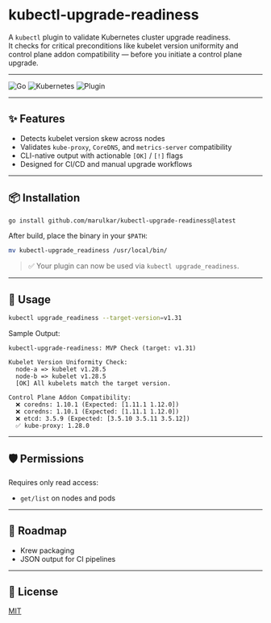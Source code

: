 # kubectl-upgrade-readiness

A `kubectl` plugin to validate Kubernetes cluster upgrade readiness.  
It checks for critical preconditions like kubelet version uniformity and control plane addon compatibility — before you initiate a control plane upgrade.

---

![Go](https://img.shields.io/badge/Go-1.21%2B-blue?logo=go)
![Kubernetes](https://img.shields.io/badge/Kubernetes-1.25%2B-326ce5?logo=kubernetes)
![Plugin](https://img.shields.io/badge/kubectl-plugin-lightgrey?logo=kubernetes)

---

## ✨ Features

- Detects kubelet version skew across nodes
- Validates `kube-proxy`, `CoreDNS`, and `metrics-server` compatibility
- CLI-native output with actionable `[OK]` / `[!]` flags
- Designed for CI/CD and manual upgrade workflows

---

## 📦 Installation

```bash
go install github.com/marulkar/kubectl-upgrade-readiness@latest
````

After build, place the binary in your `$PATH`:

```bash
mv kubectl-upgrade_readiness /usr/local/bin/
```

> ✅ Your plugin can now be used via `kubectl upgrade_readiness`.

---

## 🚀 Usage

```bash
kubectl upgrade_readiness --target-version=v1.31
```

Sample Output:

```
kubectl-upgrade-readiness: MVP Check (target: v1.31)

Kubelet Version Uniformity Check:
  node-a => kubelet v1.28.5
  node-b => kubelet v1.28.5
  [OK] All kubelets match the target version.

Control Plane Addon Compatibility:
  ❌ coredns: 1.10.1 (Expected: [1.11.1 1.12.0])
  ❌ coredns: 1.10.1 (Expected: [1.11.1 1.12.0])
  ❌ etcd: 3.5.9 (Expected: [3.5.10 3.5.11 3.5.12])
  ✅ kube-proxy: 1.28.0
```

---

## 🛡️ Permissions

Requires only read access:

* `get/list` on nodes and pods

---

## 🧭 Roadmap

* Krew packaging
* JSON output for CI pipelines

---

## 📄 License

[MIT](./LICENSE)

